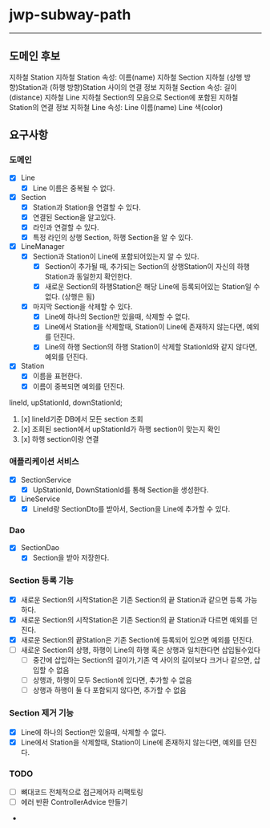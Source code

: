 # jwp-subway-path

--- 

## 도메인 후보

지하철 Station
지하철 Station 속성:
이름(name)
지하철 Section
지하철 (상행 방향)Station과 (하행 방향)Station 사이의 연결 정보
지하철 Section 속성:
길이(distance)
지하철 Line
지하철 Section의 모음으로 Section에 포함된 지하철 Station의 연결 정보
지하철 Line 속성:
Line 이름(name)
Line 색(color)

## 요구사항

### 도메인

- [x] Line
  - [x] Line 이름은 중복될 수 없다.
- [x] Section
  - [x] Station과 Station을 연결할 수 있다.
  - [x] 연결된 Section을 알고있다.
  - [x] 라인과 연결할 수 있다.
  - [x] 특정 라인의 상행 Section, 하행 Section을 알 수 있다.
- [x] LineManager
  - [x] Section과 Station이 Line에 포함되어있는지 알 수 있다.
    - [x] Section이 추가될 때, 추가되는 Section의 상행Station이 자신의 하행Station과 동일한지 확인한다.
    - [x] 새로운 Section의 하행Station은 해당 Line에 등록되어있는 Station일 수 없다. (상행은 됨)
  - [x] 마지막 Section을 삭제할 수 있다.
    - [x] Line에 하나의 Section만 있을때, 삭제할 수 없다.
    - [x] Line에서 Station을 삭제할때, Station이 Line에 존재하지 않는다면, 예외를 던진다.
    - [x] Line의 하행 Section의 하행 Station이 삭제할 StationId와 같지 않다면, 예외를 던진다.
- [x] Station
  - [x] 이름을 표현한다.
  - [x] 이름이 중복되면 예외를 던진다.

lineId, upStationId, downStationId;

1. [x] lineId기준 DB에서 모든 section 조회
2. [x] 조회된 section에서 upStationId가 하행 section이 맞는지 확인
3. [x] 하행 section이랑 연결

### 애플리케이션 서비스

- [x] SectionService
  - [x] UpStationId, DownStationId를 통해 Section을 생성한다.

- [x] LineService
  - [x] LineId랑 SectionDto를 받아서, Section을 Line에 추가할 수 있다.

### Dao

- [x] SectionDao
  - [x] Section을 받아 저장한다.

### Section 등록 기능

- [x] 새로운 Section의 시작Station은 기존 Section의 끝 Station과 같으면 등록 가능 하다.
- [x] 새로운 Section의 시작Station은 기존 Section의 끝 Station과 다르면 예외를 던진다.
- [x] 새로운 Section의 끝Station은 기존 Section에 등록되어 있으면 예외를 던진다.
- [ ] 새로운 Section의 상행, 하행이 Line의 하행 혹은 상행과 일치한다면 삽입될수있다
  - [ ] 중간에 삽입하는 Section의 길이가,기존 역 사이의 길이보다 크거나 같으면, 삽입할 수 없음
  - [ ] 상행과, 하행이 모두 Section에 있다면, 추가할 수 없음
  - [ ] 상행과 하행이 둘 다 포함되지 않다면, 추가할 수 없음

### Section 제거 기능

- [x] Line에 하나의 Section만 있을때, 삭제할 수 없다.
- [x] Line에서 Station을 삭제할때, Station이 Line에 존재하지 않는다면, 예외를 던진다.

### TODO

- [ ] 뼈대코드 전체적으로 접근제어자 리팩토링
- [ ] 에러 반환 ControllerAdvice 만들기
- 